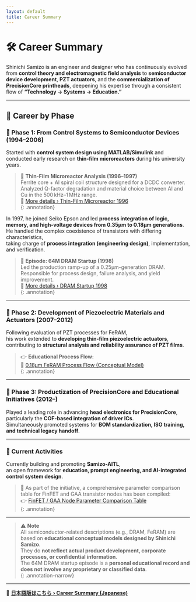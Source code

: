 ```yaml
---
layout: default 
title: Career Summary
---
```


# 🛠️ **Career Summary**

Shinichi Samizo is an engineer and designer who has continuously evolved from **control theory and electromagnetic field analysis** to **semiconductor device development**, **PZT actuators**, and the **commercialization of PrecisionCore printheads**, deepening his expertise through a consistent flow of **“Technology → Systems → Education.”**

---

## 📘 Career by Phase

### 🔹 Phase 1: From Control Systems to Semiconductor Devices (1994–2006)

Started with **control system design using MATLAB/Simulink** and conducted early research on **thin-film microreactors** during his university years.

> 🧪 **Thin-Film Microreactor Analysis (1996–1997)**  
> Ferrite core + Al spiral coil structure designed for a DCDC converter.  
> Analyzed Q-factor degradation and material choice between Al and Cu in the 500 kHz–1 MHz range.  
> 🔗 [More details › Thin-Film Microreactor 1996](https://samizo-aitl.github.io/Edusemi-Plus/archive/in1996/thinfilm_microreactor.html)  
{: .annotation}

In 1997, he joined Seiko Epson and led **process integration of logic, memory, and high-voltage devices from 0.35μm to 0.18μm generations**.  
He handled the complex coexistence of transistors with differing characteristics,  
taking charge of **process integration (engineering design)**, implementation, and verification.

> 🧩 **Episode: 64M DRAM Startup (1998)**  
> Led the production ramp-up of a 0.25μm-generation DRAM.  
> Responsible for process design, failure analysis, and yield improvement.  
> 🔗 [More details › DRAM Startup 1998](https://samizo-aitl.github.io/Edusemi-Plus/archive/in1998/DRAM_Startup_64M_1998.html)  
{: .annotation}

---

### 🔹 Phase 2: Development of Piezoelectric Materials and Actuators (2007–2012)

Following evaluation of PZT processes for FeRAM,  
his work extended to **developing thin-film piezoelectric actuators**, contributing to **structural analysis and reliability assurance of PZT films**.

> 👉 **Educational Process Flow:**  
> 📘 [0.18μm FeRAM Process Flow (Conceptual Model)](https://samizo-aitl.github.io/Edusemi-v4x/d_chapter1_memory_technologies/doc_FeRAM/0.18um_FeRAM_ProcessFlow)  
{: .annotation}

---

### 🔹 Phase 3: Productization of PrecisionCore and Educational Initiatives (2012–)

Played a leading role in advancing **head electronics for PrecisionCore**,  
particularly the **COF-based integration of driver ICs**.  
Simultaneously promoted systems for **BOM standardization, ISO training, and technical legacy handoff**.

---

### 🎯 Current Activities

Currently building and promoting **Samizo-AITL**,  
an open framework for **education, prompt engineering, and AI-integrated control system design**.

> 📌 As part of the initiative, a comprehensive parameter comparison table for FinFET and GAA transistor nodes has been compiled:  
> 👉 [FinFET / GAA Node Parameter Comparison Table](https://samizo-aitl.github.io/Edusemi-v4x/f_chapter1_finfet_gaa/appendixf1_05_node_params)  
{: .annotation}

---

> ⚠️ **Note**  
> All semiconductor-related descriptions (e.g., DRAM, FeRAM) are based on **educational conceptual models designed by Shinichi Samizo**.  
> They do **not reflect actual product development, corporate processes, or confidential information**.  
> The 64M DRAM startup episode is a **personal educational record and does not involve any proprietary or classified data**.  
{: .annotation-narrow}

---

🔗 **[日本語版はこちら › Career Summary (Japanese)](./career-summary.md)**
